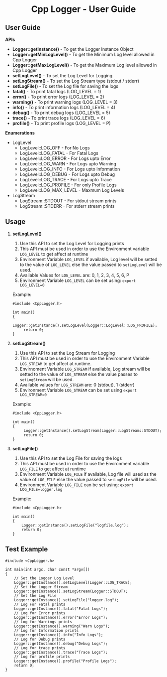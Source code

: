 <h1 style="text-align: center;">Cpp Logger - User Guide</h1>

## User Guide

**APIs**
 - **Logger::getInstance()**    - To get the Logger Instance Object
 - **Logger::getMinLogLevel()** - To get the Minimum Log level allowed in Cpp Logger
 - **Logger::getMaxLogLevel()** - To get the Maximum Log level allowed in Cpp Logger
 - **setLogLevel()**            - To set the Log Level for Logging
 - **setLogStream()**           - To set the Log Stream type (stdout / stderr)
 - **setLogFile()**             - To set the Log file for saving the logs
 - **fatal()**                  - To print fatal logs (LOG_LEVEL = 1)
 - **error()**                  - To print error logs (LOG_LEVEL = 2)
 - **warning()**                - To print warning logs (LOG_LEVEL = 3)
 - **info()**                   - To print information logs (LOG_LEVEL = 4)
 - **debug()**                  - To print debug logs (LOG_LEVEL = 5)
 - **trace()**                  - To print trace logs (LOG_LEVEL = 6)
 - **profile()**                - To print profile logs (LOG_LEVEL = P)
  
**Enumerations**
 - LogLevel
   - LogLevel::LOG_OFF        - For No Logs
   - LogLevel::LOG_FATAL      - For Fatal Logs
   - LogLevel::LOG_ERROR      - For Logs upto Error
   - LogLevel::LOG_WARN       - For Logs upto Warning
   - LogLevel::LOG_INFO       - For Logs upto Information
   - LogLevel::LOG_DEBUG      - For Logs upto Debug
   - LogLevel::LOG_TRACE      - For Logs upto Trace
   - LogLevel::LOG_PROFILE    - For only Profile Logs
   - LogLevel::LOG_MAX_LEVEL  - Maxmum Log Levels
 - LogStream
   - LogStream::STDOUT        - For stdout stream prints
   - LogStream::STDERR        - For stderr stream prints
  
## Usage

1. **setLogLevel()**
   1. Use this API to set the Log Level for Logging prints
   2. This API must be used in order to use the Environment variable `LOG_LEVEL` to get affect at runtime
   3. Environment Variable `LOG_LEVEL` if available, Log level will be setted to the value of `LOG_LEVEL` else the value passed to `setLogLevel` will be used.
   4. Available Values for `LOG_LEVEL` are: 0, 1, 2, 3, 4, 5, 6, P
   5. Environment Variable `LOG_LEVEL` can be set using: `export LOG_LEVEL=0`

   Example:
   ```
   #include <CppLogger.h>

   int main()
   {
        Logger::getInstance().setLogLevel(Logger::LogLevel::LOG_PROFILE);
        return 0;
   }
   ```


2. **setLogStream()**
   1. Use this API to set the Log Stream for Logging
   2. This API must be used in order to use the Environment Variable `LOG_STREAM` to get affect at runtime.
   3. Envirnoment Variable `LOG_STREAM` if available, Log stream will be setted to the value of `LOG_STREAM` else the value passes to `setLogStream` will be used.
   4. Available values for `LOG_STREAM` are: 0 (stdout), 1 (stderr)
   5. Environment Variable `LOG_STREAM` can be set using `export LOG_STREAM=0`
   
   Example:
   ```
   #include <CppLogger.h>

   int main()
   {
        Logger::getInstance().setLogStream(Logger::LogStream::STDOUT);
        return 0;
   }
   ```

3. **setLogFile()**
   1. Use this API to set the Log File for saving the logs
   2. This API must be used in order to use the Environment variable `LOG_FILE` to get affect at runtime
   3. Environment Variable `LOG_FILE` if available, Log file will used as the value of `LOG_FILE` else the value passed to `setLogFile` will be used.
   4. Environment Variable `LOG_FILE` can be set using: `export LOG_FILE=logger.log`

    Example:
    ```
    #include <CppLogger.h>

   int main()
   {
        Logger::getInstance().setLogFile("logfile.log");
        return 0;
   }
    ```


## Test Example

```
#include <CppLogger.h>

int main(int argc, char const *argv[])
{
    // Set the Logger Log Level
    Logger::getInstance().setLogLevel(Logger::LOG_TRACE);
    // Set the Logger Stream
    Logger::getInstance().setLogStream(Logger::STDOUT);
    // Set the Log File
    Logger::getInstance().setLogFile("logger.log");
    // Log For Fatal prints
    Logger::getInstance().fatal("Fatal Logs");
    // Log for Error prints
    Logger::getInstance().error("Error Logs");
    // Log for Warnings prints
    Logger::getInstance().warning("Warn Logs");
    // Log for Information prints
    Logger::getInstance().info("Info Logs");
    // Log for Debug prints
    Logger::getInstance().debug("Debug Logs");
    // Log for trace prints
    Logger::getInstance().trace("Trace Logs");
    // Log for profile prints
    Logger::getInstance().profile("Profile Logs");
    return 0;
}
```